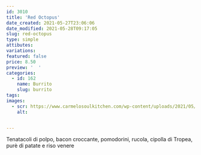 ```yaml
---
id: 3010
title: 'Red Octopus'
date_created: 2021-05-27T23:06:06
date_modified: 2021-05-28T09:17:05
slug: red-octopus
type: simple
attibutes: 
variations:
featured: false
price: 8.50
preview: '  '
categories: 
  - id: 162
    name: Burrito
    slug: burrito
tags: 
images: 
  - scr: https://www.carmelosoulkitchen.com/wp-content/uploads/2021/05/RED-OCTOPUS-fs8.png
    alt: 


---
```


<p>Tenatacoli di polpo, bacon croccante, pomodorini, rucola, cipolla di Tropea, purè di patate e riso venere</p>

